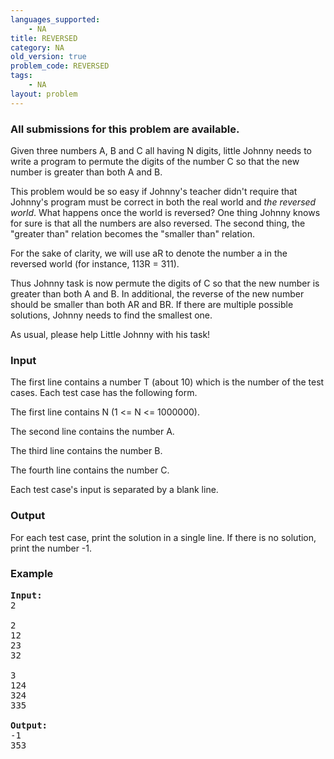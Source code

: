 ```yaml
---
languages_supported:
    - NA
title: REVERSED
category: NA
old_version: true
problem_code: REVERSED
tags:
    - NA
layout: problem
---
```

###  All submissions for this problem are available. 

Given three numbers A, B and C all having N digits, little Johnny needs to write a program to permute the digits of the number C so that the new number is greater than both A and B.

This problem would be so easy if Johnny's teacher didn't require that Johnny's program must be correct in both the real world and *the reversed world*. What happens once the world is reversed? One thing Johnny knows for sure is that all the numbers are also reversed. The second thing, the "greater than" relation becomes the "smaller than" relation.

For the sake of clarity, we will use aR to denote the number a in the reversed world (for instance, 113R = 311).

Thus Johnny task is now permute the digits of C so that the new number is greater than both A and B. In additional, the reverse of the new number should be smaller than both AR and BR. If there are multiple possible solutions, Johnny needs to find the smallest one.

As usual, please help Little Johnny with his task!

### Input

The first line contains a number T (about 10) which is the number of the test cases. Each test case has the following form.

The first line contains N (1 <= N <= 1000000).

The second line contains the number A.

The third line contains the number B.

The fourth line contains the number C.

Each test case's input is separated by a blank line.

### Output

For each test case, print the solution in a single line. If there is no solution, print the number -1.

### Example

<pre>
<b>Input:</b>
2

2
12
23
32

3
124
324
335

<b>Output:</b>
-1
353
</pre>